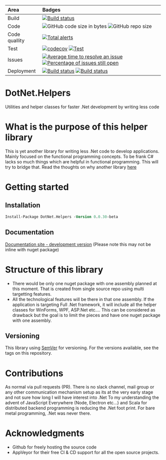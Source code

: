 | Area      |      Badges  |
|:----------|:-------------|
| Build | [![Build status](https://ci.appveyor.com/api/projects/status/ry2o7n3as7j0axp8?svg=true)](https://ci.appveyor.com/project/joymon/dotnet-helpers)|
| Code | ![GitHub code size in bytes](https://img.shields.io/github/languages/code-size/joymon/dotnet-helpers) ![GitHub repo size](https://img.shields.io/github/repo-size/joymon/dotnet-helpers)  |
| Code quallity | [![Total alerts](https://img.shields.io/lgtm/alerts/g/joymon/dotnet-helpers.svg?logo=lgtm&logoWidth=18)](https://lgtm.com/projects/g/joymon/dotnet-helpers/alerts/) |
| Test |  [![codecov](https://codecov.io/gh/joymon/dotnet-helpers/branch/master/graph/badge.svg)](https://codecov.io/gh/joymon/dotnet-helpers) [![Test](https://img.shields.io/appveyor/tests/joymon/dotnet-helpers.svg)](https://ci.appveyor.com/project/joymon/dotnet-helpers) |
| Issues | [![Average time to resolve an issue](http://isitmaintained.com/badge/resolution/joymon/dotnet-helpers.svg)](http://isitmaintained.com/project/joymon/dotnet-helpers "Average time to resolve an issue") [![Percentage of issues still open](http://isitmaintained.com/badge/open/joymon/dotnet-helpers.svg)](http://isitmaintained.com/project/joymon/dotnet-helpers "Percentage of issues still open") |
| Deployment | [![Build status](https://img.shields.io/nuget/v/DotNet.Helpers.svg)](https://www.nuget.org/packages/DotNet.Helpers) [![Build status](https://img.shields.io/nuget/dt/DotNet.Helpers.svg)](https://www.nuget.org/packages/DotNet.Helpers) |

# DotNet.Helpers
Utilities and helper classes for faster .Net development by writing less code

# What is the purpose of this helper library
This is yet another library for writing less .Net code to develop applications. Mainly focused on the functional programming concepts. To be frank C# lacks so much things which are helpful in functional programming. This will try to bridge that.
Read the thoughts on why another library [here](why-library.md)
# Getting started

## Installation
```ps
Install-Package DotNet.Helpers -Version 0.0.30-beta
```

## Documentation

[Documentation site - development version](https://joymon.github.io/dotnet-helpers) (Please note this may not be inline with nuget package)

# Structure of this library

- There would be only one nuget package with one assembly planned at this moment. That is created from single source repo using multi targetting features.
- All the technological features will be there in that one assembly. If the application is targeting Full .Net framework, it will include all the helper classes for WinForms, WPF, ASP.Net etc.... This can be considered as drawback but the goal is to limit the pieces and have one nuget package with one assembly.

## Versioning
This library using [SemVer](https://semver.org/) for versioning. For the versions available, see the tags on this repository.

# Contributions

As normal via pull requests (PR). There is no slack channel, mail group or any other communication mechanism setup as its at the very early stage and not sure how long I will have interest into .Net
To my understanding the advent of JavaScript Everywhere (Node, Electron etc...) and Scala for distributed backend programming is reducing the .Net foot print. For bare metal programming, .Net was never there.

# Acknowledgments
- Github for freely hosting the source code
- AppVeyor for their free CI & CD support for all the open source projects.
